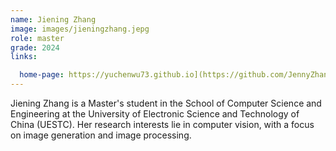 ```yaml
---
name: Jiening Zhang
image: images/jieningzhang.jepg
role: master
grade: 2024
links:

  home-page: https://yuchenwu73.github.io](https://github.com/JennyZhang0810
---
```


Jiening Zhang is a Master's student in the School of Computer Science and Engineering at the University of Electronic Science and Technology of China (UESTC). Her research interests lie in computer vision, with a focus on image generation and image processing.

